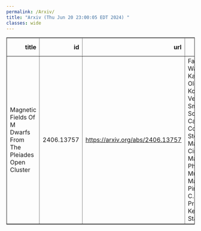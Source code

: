 ```yaml
---
permalink: /Arxiv/
title: "Arxiv (Thu Jun 20 23:00:05 EDT 2024) "
classes: wide
---
```

<table border="1" class="dataframe">
  <thead>
    <tr style="text-align: right;">
      <th>title</th>
      <th>id</th>
      <th>url</th>
      <th>authors</th>
      <th>Local Authors</th>
    </tr>
  </thead>
  <tbody>
    <tr>
      <td>Magnetic Fields Of M Dwarfs From The Pleiades Open Cluster</td>
      <td>2406.13757</td>
      <td><a href="https://arxiv.org/abs/2406.13757" target="_blank">https://arxiv.org/abs/2406.13757</a></td>
      <td>Fabio Wanderley, Katia Cunha, Oleg Kochukhov, Verne V. Smith, Diogo Souto, Lyra Cao, Kevin Covey, Steven R. Majewski, Cintia Martinez, Philip S. Muirhead, Marc Pinsonneault, C. Allende Prieto, Keivan G. Stassun</td>
      <td>Marc Pinsonneault</td>
    </tr>
  </tbody>
</table>